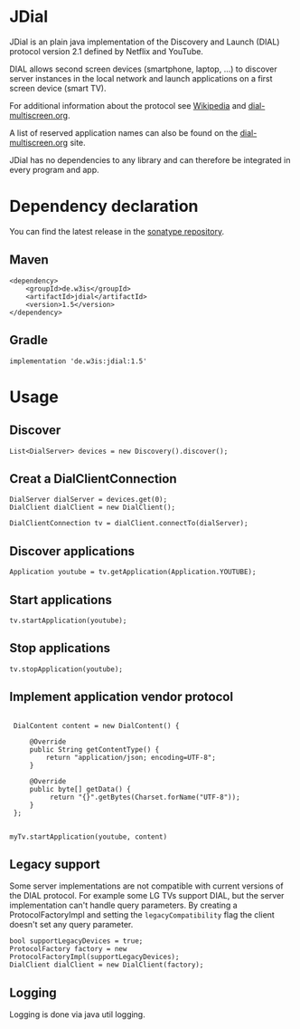 # JDial

JDial is an plain java implementation of the Discovery and Launch (DIAL) protocol version 2.1 defined by Netflix and YouTube.

DIAL allows second screen devices (smartphone, laptop, ...) to discover server instances in the local network and 
launch applications on a first screen device (smart TV).

For additional information about the protocol see [Wikipedia](https://en.wikipedia.org/wiki/Discovery_and_Launch) 
and [dial-multiscreen.org](http://www.dial-multiscreen.org).

A list of reserved application names can also be found on the [dial-multiscreen.org](http://www.dial-multiscreen.org/dial-registry/namespace-database) site.

JDial has no dependencies to any library and can therefore be integrated in every program and app.

# Dependency declaration

You can find the latest release in the [sonatype repository](https://central.sonatype.com/artifact/de.w3is/jdial).

## Maven

```
<dependency>
    <groupId>de.w3is</groupId>
    <artifactId>jdial</artifactId>
    <version>1.5</version>
</dependency>
```
## Gradle

```
implementation 'de.w3is:jdial:1.5'
```

# Usage

## Discover

```
List<DialServer> devices = new Discovery().discover();
```

## Creat a DialClientConnection

```
DialServer dialServer = devices.get(0);
DialClient dialClient = new DialClient();

DialClientConnection tv = dialClient.connectTo(dialServer);
```

## Discover applications

```
Application youtube = tv.getApplication(Application.YOUTUBE);
```

## Start applications

```
tv.startApplication(youtube);
```

## Stop applications

```
tv.stopApplication(youtube);
```

## Implement application vendor protocol
```

 DialContent content = new DialContent() {
 
     @Override
     public String getContentType() {
         return "application/json; encoding=UTF-8";
     }

     @Override
     public byte[] getData() {
          return "{}".getBytes(Charset.forName("UTF-8"));
     }
 };


myTv.startApplication(youtube, content)
```

## Legacy support

Some server implementations are not compatible with current versions of the DIAL protocol.
For example some LG TVs support DIAL, but the server implementation can't handle query parameters.
By creating a ProtocolFactoryImpl and setting the `legacyCompatibility` flag the client doesn't set any query parameter.

```
bool supportLegacyDevices = true;
ProtocolFactory factory = new ProtocolFactoryImpl(supportLegacyDevices);
DialClient dialClient = new DialClient(factory);
```

## Logging

Logging is done via java util logging.
